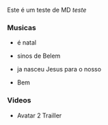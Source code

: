 Este é um teste de MD *teste*

### Musicas

- é natal

- sinos de Belem

- ja nasceu Jesus para o nosso

- Bem 

### Videos

- Avatar 2 Trailler
